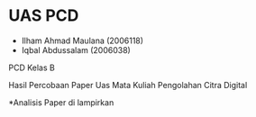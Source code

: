 # UAS PCD

- Ilham Ahmad Maulana (2006118)
- Iqbal Abdussalam (2006038)

PCD Kelas B

Hasil Percobaan Paper Uas Mata Kuliah Pengolahan Citra Digital

*Analisis Paper di lampirkan


